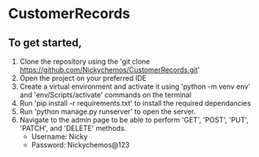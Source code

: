 # CustomerRecords

## To get started,

1. Clone the repository using the 'git clone https://github.com/Nickychemos/CustomerRecords.git'
2. Open the project on your preferred IDE
3. Create a virtual environment and activate it using 'python -m venv env' and 'env/Scripts/activate' commands on the terminal
4. Run 'pip install -r requirements.txt' to install the required dependancies
5. Run 'python manage.py runserver' to open the server.
6. Navigate to the admin page to be able to perform 'GET', 'POST', 'PUT', 'PATCH', and 'DELETE' methods.
   - Username: Nicky
   - Password: Nickychemos@123
